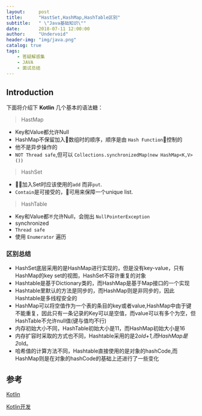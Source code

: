 ```yaml
---
layout:     post
title:      "HastSet,HashMap,HashTable区别"
subtitle:   " \"Java基础知识\""
date:       2018-07-11 12:00:00
author:     "Undervoid"
header-img: "img/java.png"
catalog: true
tags:
    - 答疑解惑集
    - JAVA
    - 面试总结
---
```



## Introduction

下面将介绍下 **Kotlin** 几个基本的语法糖：

> HastMap

- Key和Value都允许Null
- HashMap不保留加入数组时的顺序，顺序是由 `Hash Function`控制的
- 他不是异步操作的
- `NOT Thread safe`,但可以 `Collections.synchronizedMap(new HashMap<K,V>())`

> HashSet

- 加入Set时应该使用的`add` 而非`put`.
- `Contain`是可接受的，可用来保障一个unique list.

> HashTable

- Key和Value都`不`允许Null，会抛出 `NullPointerException`
- synchronized
- `Thread safe` 
- 使用 `Enumerator` 遍历


### 区别总结

- HashSet底层采用的是HashMap进行实现的，但是没有key-value，只有HashMap的key set的视图，HashSet不容许重复的对象
- Hashtable是基于Dictionary类的，而HashMap是基于Map接口的一个实现
- Hashtable里默认的方法是同步的，而HashMap则是非同步的，因此Hashtable是多线程安全的
- HashMap可以将空值作为一个表的条目的key或者value,HashMap中由于键不能重复，因此只有一条记录的Key可以是空值，而value可以有多个为空，但HashTable不允许null值(键与值均不行)
- 内存初始大小不同，HashTable初始大小是11，而HashMap初始大小是16
- 内存扩容时采取的方式也不同，Hashtable采用的是2*old+1,而HashMap是2*old。
- 哈希值的计算方法不同，Hashtable直接使用的是对象的hashCode,而HashMap则是在对象的hashCode的基础上还进行了一些变化

## 参考

[Kotlin](https://kotlinlang.org/)

[Kotlin开发](http://cdevlab.top/article/cc5968a9/)

